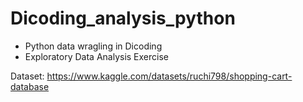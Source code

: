# Dicoding_analysis_python
- Python data wragling in Dicoding
- Exploratory Data Analysis Exercise

Dataset: https://www.kaggle.com/datasets/ruchi798/shopping-cart-database
